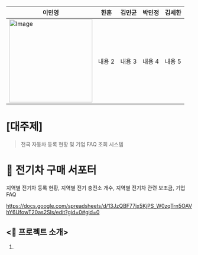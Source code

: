 | 이민영 | 한훈 | 김민균 | 박민정 | 김세한 |
|---|---|---|---|---|
| <img width="225" height="225" alt="Image" src="https://github.com/user-attachments/assets/1cae6b09-5b1d-4ed3-bc1b-d78f10ae78cd" /> | 내용 2 | 내용 3 | 내용 4 | 내용 5 | 내용 6 |

# [대주제]

> 전국 자동차 등록 현황 및 기업 FAQ 조회 시스템
> 

# 📢 전기차 구매 서포터

지역별 전기차 등록 현황, 지역별 전기 충전소 개수, 지역별 전기차 관련 보조금, 기업FAQ

https://docs.google.com/spreadsheets/d/13JzQBF77jx5KjPS_W0zqTrn5OAVhY6UfowT20as2Sls/edit?gid=0#gid=0

## <📌 프로젝트 소개>

1. **<Title>** = “전기차 구매 서포터” “내 지역 전기차 한눈에 보기” “EV 인사이트맵” 등등
2. **목적 :** 
    1. 자신이 거주하는 지역의 전기차 등록 현황
    2. 자신이 거주하는 지역의 전기 충전소의 위치 및 개수
    3. 지역과 차량 모델에 따른 보조금 정보

등을 한 눈에 확인할 수 있도록 돕는 서비스 제공

1. **대상 사용자 :** 
    1. 전기차 구매를 고려하는 일반 소비자
    2. 전기차와 인프라 현황에 관심 있는 시민
    3. 충전소 설치 또는 관련 사업 검토 중인 관계자

## <🎯 프로젝트 목표>

1. **전기차 및 충전소 시각화 기능**
    - 원하는 지역(시/도/군/구)을 선택하면
        
        → 해당 지역의 전기차 등록 대수, 충전기 개수, 충전량 데이터를 지도 기반의 시각화로 제공
        
2. **보조금 정보 제공 기능**
    - 원하는 지역 + 제조사 + 모델명을 선택하면
        
        → 해당 조합에 따른 보조금 지원 금액을 시각적으로 제공
        
3. **기업 FAQ 정리**
    - 전기차 및 충전소와 관련된 자주 묻는 질문
        
        → 항목별로 정리하여 누구나 이해하기 쉽게 제공
        

## <🚀 프로젝트 배경>

1. **✅ 배경** : 전기차는 매년 판매량이 증가하고 있으며 정부도 탄소중립 정책의 일환으로 보급을 적극 지원. 
    
    **❓문제점** : 전기차 구매를 고려하는 일반 소비자는 충전 인프라 부족, 지역별 보조금 편차, 차량 모델별 호환 문제 등 복잡한 정보를 한눈에 파악 어렵.
    
    **💡필요성** : 사용자가 지역 + 모델명에 따라 실제로 받을 수 있는 보조금 규모나 충전소수, 그리고 실사용자들이 겪는 FAQ를 통합적으로 보여주면 구매 의사결정이 훨씬 수월해짐. 
    

2. **✅ 배경** : 어떤 지역은 전기차 등록 대수에 비해 충전소가 부족하고, 어떤 곳은 과잉 설치된 경우도 있음
    
    **❓문제점** : 국토교통부, 환경부 자료에 따르면 충전소 설치 밀도는 수도권에 집중되어 있고, 비수도권은 충전소 접근성이 낮음
    
    **💡필요성** : 이 데이터를 지도로 시각화함으로써 정책 입안자나 지자체가 충전 인프라 불균형을 인지하고 개선 방안을 마련하는 데 참고할 수 있음. 
    
2. ⚠️ **근거** : 소비자 조사 결과, 전기차 구매 시 가장 고려하는 요소는 다음과 같음

    → 차량 가격 및 보조금, 충전 인프라 위치 및 접근성, 모델별정보 신뢰성
    
    ⭕ **기여점** : 이 세 가지 핵심 요소를 통합하여 사용자에게 제공 → 정보의 단절을 해결하고, 소비자의 만족도를 높임.
   <img width="437" height="536" alt="image" src="https://github.com/user-attachments/assets/8fafe31a-0e5f-4e3c-8cd4-4166fdf5ae0f" />
    

---

# ERD

### 1. 전기차 충전소

- 지역별 (도/시/군/구) 충전기 개수
- 급속/완속/초급속
- 설치년도

### 2. 전기차 보조금 정보

- 지역별 - 제조사별 - 모델별 - 지원금 얼마인지

### 3. 지역정보

- 시/도/군/구

### 4. 전기차 등록 현황

- 지역별 (시/도/군/구) 전기차 차량 등록 대수

### 5. FAQ

- 질문제목
- 질문답변

<img width="887" height="607" alt="Image" src="https://github.com/user-attachments/assets/0c6da900-fe54-4bf2-91a2-d4ff5984a34d" />

---

# Streamlit 구성

### 1. Main 페이지

- <Title> = ?
- Drop box(or 토글)로 ON/OFF → 충전소 표시
- **지도**에 지역(시/군/구) + 전기차 차량 등록 대수 + 색 차이 표현(많은 곳은 색 진하게) + 충전소 개수

### 2. 보조금 페이지

- 지역 선택
- Drop box로 제조사 선택
- Drop box로(체크 박스?) 모델명 선택
- 제일 오른쪽에 차량 사진 + 차량 가격 + 지역과 차량에 따른 보조금

### 3. 기업 FAQ

- 오른쪽 위에 기아,  제주전기자동차서비스 선택
- 정중앙에 그 기업에 따른 FAQ

### +) 충전소 증가 추이

- 시간 보고 되면 전기차 차량 등록 대수 증가 추이나 충전소 증가 추이까지
